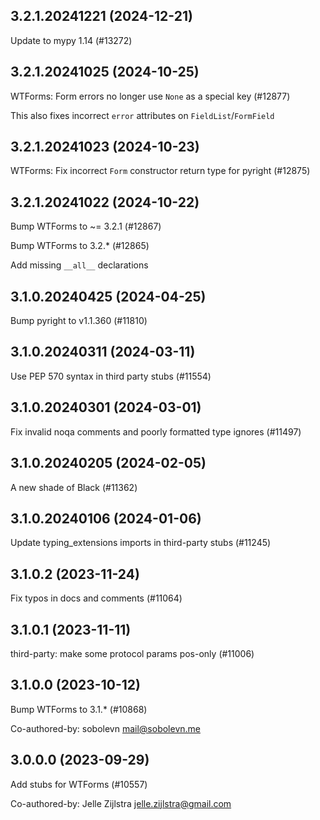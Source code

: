 ## 3.2.1.20241221 (2024-12-21)

Update to mypy 1.14 (#13272)

## 3.2.1.20241025 (2024-10-25)

WTForms: Form errors no longer use `None` as a special key (#12877)

This also fixes incorrect `error` attributes on `FieldList`/`FormField`

## 3.2.1.20241023 (2024-10-23)

WTForms: Fix incorrect `Form` constructor return type for pyright (#12875)

## 3.2.1.20241022 (2024-10-22)

Bump WTForms to ~= 3.2.1 (#12867)

Bump WTForms to 3.2.* (#12865)

Add missing `__all__` declarations

## 3.1.0.20240425 (2024-04-25)

Bump pyright to v1.1.360 (#11810)

## 3.1.0.20240311 (2024-03-11)

Use PEP 570 syntax in third party stubs (#11554)

## 3.1.0.20240301 (2024-03-01)

Fix invalid noqa comments and poorly formatted type ignores (#11497)

## 3.1.0.20240205 (2024-02-05)

A new shade of Black (#11362)

## 3.1.0.20240106 (2024-01-06)

Update typing_extensions imports in third-party stubs (#11245)

## 3.1.0.2 (2023-11-24)

Fix typos in docs and comments (#11064)

## 3.1.0.1 (2023-11-11)

third-party: make some protocol params pos-only (#11006)

## 3.1.0.0 (2023-10-12)

Bump WTForms to 3.1.* (#10868)

Co-authored-by: sobolevn <mail@sobolevn.me>

## 3.0.0.0 (2023-09-29)

Add stubs for WTForms (#10557)

Co-authored-by: Jelle Zijlstra <jelle.zijlstra@gmail.com>

